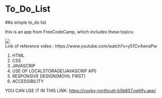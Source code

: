 # To_Do_List
##a simple to_do list

this is an app from FreeCodeCamp, which includes these topics:

<img src="https://img.youtube.com/vi/y51Cv4wnsPw/sddefault.jpg" >
<br />
Link of reference video : https://www.youtube.com/watch?v=y51Cv4wnsPw

1. HTML
2. CSS
3. JAVASCRIP
4. USE OF LOCALSTORAGE(JAVASCRIP API)
5. RESPONSIVE DESIGN(MOVIL FIRST)
6. ACCESSIBILITY

YOU CAN USE IT IN THIS LINK: https://cocky-northcutt-b5b857.netlify.app/
